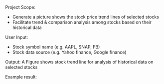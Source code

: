 Project Scope:
* Generate a picture shows the stock price trend lines of selected stocks 
* Facilitate trend & comparison analysis among stocks based on their historical data

User Input:
* Stock symbol name (e.g. AAPL, SNAP, FB)
* Stock data source (e.g. Yahoo finance, Google finance)

Output:
A Figure shows stock trend line for analysis of historical data on selected stocks

Example result:

